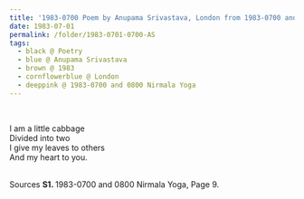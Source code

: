 ```yaml
---
title: '1983-0700 Poem by Anupama Srivastava, London from 1983-0700 and 0800 Nirmala Yoga, Page 9'
date: 1983-07-01
permalink: /folder/1983-0701-0700-AS
tags:
  - black @ Poetry
  - blue @ Anupama Srivastava
  - brown @ 1983
  - cornflowerblue @ London
  - deeppink @ 1983-0700 and 0800 Nirmala Yoga
---
```


<br>

<p>
I am a little cabbage<br>
Divided into two<br>
I give my leaves to others<br>
And my heart to you.<br>
</p>

<br>

<wave-list>
<list-title color="DarkSeaGreen" width="40">Sources</list-title>
  <list-item color="BlanchedAlmond"  width="280"><b>S1. </b> 1983-0700 and 0800 Nirmala Yoga, Page 9.</list-item>
</wave-list>